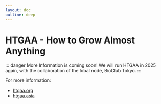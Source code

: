 ```yaml
---
layout: doc
outline: deep
---
```

# HTGAA - How to Grow Almost Anything


::: danger More Information is coming soon!
We will run HTGAA in 2025 again, with the collaboration of the lobal node, BioClub Tokyo.
:::

For more information:
- [htgaa.org](https://htgaa.org)
- [htgaa.asia](https://htgaa.asia)
